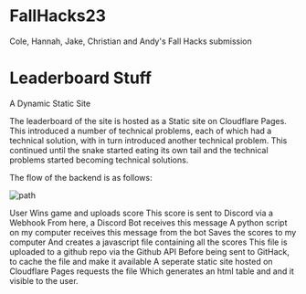 # FallHacks23
Cole, Hannah, Jake, Christian and Andy's Fall Hacks submission








# Leaderboard Stuff

A Dynamic Static Site


The leaderboard of the site is hosted as a Static site on Cloudflare Pages. This introduced a number of technical problems, each of which had a technical solution, with in turn introduced another technical problem. This continued until the snake started eating its own tail and the technical problems started becoming technical solutions. 

The flow of the backend is as follows:

![path](https://github.com/Masagoro1/FallHacks23/assets/99901262/a1f98001-6e95-4d4b-bfb9-8cb4fb8b9058)

User Wins game and uploads score
This score is sent to Discord via a Webhook
From here, a Discord Bot receives this message
A python script on my computer receives this message from the bot
Saves the scores to my computer
And creates a javascript file containing all the scores
This file is uploaded to a github repo via the Github API
Before being sent to GitHack, to cache the file and make it available
A seperate static site hosted on Cloudflare Pages requests the file
Which generates an html table and and it visible to the user.
